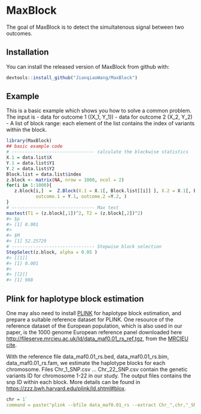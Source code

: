 
<!-- README.md is generated from README.Rmd. Please edit that file -->

# MaxBlock

<!-- badges: start -->

<!-- badges: end -->

The goal of MaxBlock is to detect the simultatenous signal between two
outcomes.

## Installation

You can install the released version of MaxBlock from github with:

``` r
devtools::install_github("JianqiaoWang/MaxBlock")
```

## Example

This is a basic example which shows you how to solve a common problem.
The input is - data for outcome 1 \((X_1, Y_1)\) - data for outcome 2
\(X_2, Y_2\) - A list of block range: each element of the list contains
the index of variants within the block.

``` r
library(MaxBlock)
## basic example code
# ------------------------------- calculate the blockwise statistics
X.1 = data.list$X
Y.1 = data.list$Y1
Y.2 = data.list$Y2
Block.list = data.list$index
z.block <- matrix(NA, nrow = 1000, ncol = 2)
for(i in 1:1000){
   z.block[i,]  =  Z.Block(X.1 = X.1[, Block.list[[i]] ], X.2 = X.1[, Block.list[[i]] ],
           outcome.1 = Y.1, outcome.2 =Y.2, )
}
# ------------------------------- Max test 
maxtest(T1 = (z.block[,1])^2, T2 = (z.block[,2])^2)
#> $p
#> [1] 0.001
#> 
#> $M
#> [1] 52.25729
# ------------------------------- Stepwise block selection 
StepSelect(z.block, alpha = 0.05 )
#> [[1]]
#> [1] 0.001
#> 
#> [[2]]
#> [1] 988
```

## Plink for haplotype block estimation

One may also need to install
[PLINK](https://www.cog-genomics.org/plink/) for haplotype block
estimation, and prepare a suitable reference dataset for PLINK. One
resource of the reference dataset of the European population, which is
also used in our paper, is the 1000 genome European reference panel
downloaded here
<http://fileserve.mrcieu.ac.uk/ld/data_maf0.01_rs_ref.tgz>, from the
[MRCIEU cite](https://github.com/MRCIEU/gwas2vcf).

With the reference file data\_maf0.01\_rs.bed, data\_maf0.01\_rs.bim,
data\_maf0.01\_rs.fam, we estimate the haplotype blocks for each
chromosome. Files Chr\_1\_SNP.csv … Chr\_22\_SNP.csv contain the genetic
variants ID for chromosome 1-22 in our study. The output files contains
the snp ID within each block. More details can be found in
<https://zzz.bwh.harvard.edu/plink/ld.shtml#blox>.

``` r
chr = 1`
command = paste("plink --bfile data_maf0.01_rs --extract Chr_",chr,"_SNP.csv --blocks no-pheno-req no-small-max-span --blocks-strong-lowci 0.5005 --out chr_",chr, sep = "")
```
